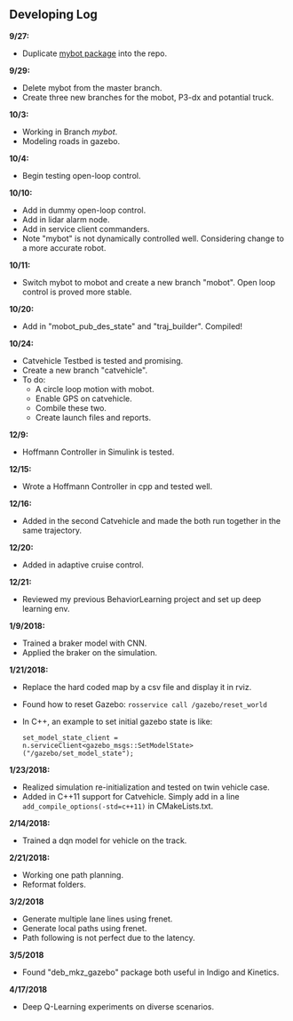 ## Developing Log

**9/27:**

* Duplicate [mybot package](https://github.com/xpharry/making_my_robot_in_gazebo.git) into the repo.

**9/29:**

* Delete mybot from the master branch.
* Create three new branches for the mobot, P3-dx and potantial truck.

**10/3:**

* Working in Branch *mybot*.
* Modeling roads in gazebo.

**10/4:**

* Begin testing open-loop control.

**10/10:**

* Add in dummy open-loop control.
* Add in lidar alarm node.
* Add in service client commanders.
* Note "mybot" is not dynamically controlled well. Considering change to a more accurate robot.

**10/11:**

* Switch mybot to mobot and create a new branch "mobot". Open loop control is proved more stable.

**10/20:**

* Add in "mobot_pub_des_state" and "traj_builder". Compiled!

**10/24:**

* Catvehicle Testbed is tested and promising.
* Create a new branch "catvehicle".
* To do:
  * A circle loop motion with mobot.
  * Enable GPS on catvehicle.
  * Combile these two.
  * Create launch files and reports.
  
**12/9:**

* Hoffmann Controller in Simulink is tested.

**12/15:**

* Wrote a Hoffmann Controller in cpp and tested well.

**12/16:**

* Added in the second Catvehicle and made the both run together in the same trajectory.

**12/20:**

* Added in adaptive cruise control.

**12/21:**

* Reviewed my previous BehaviorLearning project and set up deep learning env.

**1/9/2018:**

* Trained a braker model with CNN.
* Applied the braker on the simulation.

**1/21/2018:**

* Replace the hard coded map by a csv file and display it in rviz.
* Found how to reset Gazebo: `rosservice call /gazebo/reset_world`
* In C++, an example to set initial gazebo state is like:

    `set_model_state_client =
	  n.serviceClient<gazebo_msgs::SetModelState>("/gazebo/set_model_state");`

**1/23/2018:**

* Realized simulation re-initialization and tested on twin vehicle case.
* Added in C++11 support for Catvehicle. Simply add in a line `add_compile_options(-std=c++11)` in CMakeLists.txt.

**2/14/2018:**

* Trained a dqn model for vehicle on the track.

**2/21/2018:**

* Working one path planning.
* Reformat folders.

**3/2/2018**

* Generate multiple lane lines using frenet.
* Generate local paths using frenet.
* Path following is not perfect due to the latency.

**3/5/2018**

* Found "deb_mkz_gazebo" package both useful in Indigo and Kinetics.

**4/17/2018**

* Deep Q-Learning experiments on diverse scenarios.


